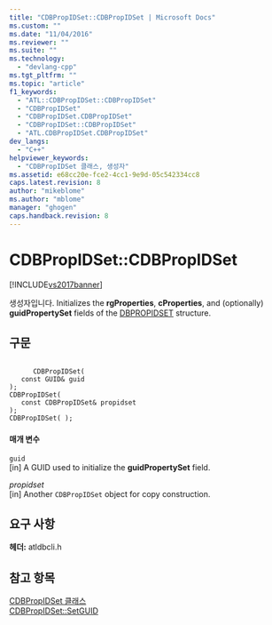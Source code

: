 ```yaml
---
title: "CDBPropIDSet::CDBPropIDSet | Microsoft Docs"
ms.custom: ""
ms.date: "11/04/2016"
ms.reviewer: ""
ms.suite: ""
ms.technology: 
  - "devlang-cpp"
ms.tgt_pltfrm: ""
ms.topic: "article"
f1_keywords: 
  - "ATL::CDBPropIDSet::CDBPropIDSet"
  - "CDBPropIDSet"
  - "CDBPropIDSet.CDBPropIDSet"
  - "CDBPropIDSet::CDBPropIDSet"
  - "ATL.CDBPropIDSet.CDBPropIDSet"
dev_langs: 
  - "C++"
helpviewer_keywords: 
  - "CDBPropIDSet 클래스, 생성자"
ms.assetid: e68cc20e-fce2-4cc1-9e9d-05c542334cc8
caps.latest.revision: 8
author: "mikeblome"
ms.author: "mblome"
manager: "ghogen"
caps.handback.revision: 8
---
```

# CDBPropIDSet::CDBPropIDSet
[!INCLUDE[vs2017banner](../../assembler/inline/includes/vs2017banner.md)]

생성자입니다.  Initializes the **rgProperties**, **cProperties**, and \(optionally\) **guidPropertySet** fields of the [DBPROPIDSET](https://msdn.microsoft.com/en-us/library/ms717981.aspx) structure.  
  
## 구문  
  
```  
  
      CDBPropIDSet(  
   const GUID& guid   
);  
CDBPropIDSet(   
   const CDBPropIDSet& propidset    
);  
CDBPropIDSet( );  
```  
  
#### 매개 변수  
 `guid`  
 \[in\] A GUID used to initialize the **guidPropertySet** field.  
  
 *propidset*  
 \[in\] Another `CDBPropIDSet` object for copy construction.  
  
## 요구 사항  
 **헤더:** atldbcli.h  
  
## 참고 항목  
 [CDBPropIDSet 클래스](../../data/oledb/cdbpropidset-class.md)   
 [CDBPropIDSet::SetGUID](../../data/oledb/cdbpropidset-setguid.md)